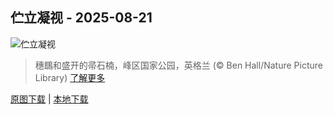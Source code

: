 ## 伫立凝视 - 2025-08-21
![伫立凝视](https://cn.bing.com/th?id=OHR.WheatearBird_ZH-CN2663965839_UHD.jpg&rf=LaDigue_UHD.jpg&pid=hp&w=3840&h=2160&rs=1&c=4)

> 穗䳭和盛开的帚石楠，峰区国家公园，英格兰 (© Ben Hall/Nature Picture Library)
> [了解更多](https://www.bing.com/search?q=%E7%A9%97%E4%B3%AD&form=hpcapt&mkt=zh-cn)

[原图下载](https://cn.bing.com/th?id=OHR.WheatearBird_ZH-CN2663965839_UHD.jpg&rf=LaDigue_UHD.jpg&pid=hp&w=3840&h=2160&rs=1&c=4) | [本地下载](images/2025/08/2025-08-21.jpg)

